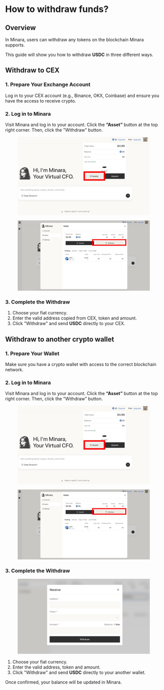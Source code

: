 # How to withdraw funds?

## Overview

In Minara, users can withdraw any tokens on the blockchain Minara supports.

This guide will show you how to withdraw **USDC** in three different ways.

## Withdraw to CEX

### **1. Prepare Your Exchange Account**

Log in to your CEX account (e.g., Binance, OKX, Coinbase) and ensure you have the access to receive crypto.

### **2. Log in to Minara**

Visit Minara and log in to your account. Click the **“Asset”** button at the top right corner. Then, click the "Withdraw" button.&#x20;

<figure><img src="../.gitbook/assets/image (17).png" alt=""><figcaption></figcaption></figure>

<figure><img src="../.gitbook/assets/image (18).png" alt=""><figcaption></figcaption></figure>

### **3. Complete the Withdraw**

1. Choose your fiat currency.
2. Enter the valid address copied from CEX, token and amount.
3. Click "Withdraw" and send **USDC** directly to your CEX.

## Withdraw to another crypto wallet

### **1. Prepare Your Wallet**

Make sure you have a crypto wallet with access to the correct blockchain network.

### **2. Log in to Minara**

Visit Minara and log in to your account. Click the **“Asset”** button at the top right corner. Then, click the "Withdraw" button.&#x20;

<figure><img src="../.gitbook/assets/image (17).png" alt=""><figcaption></figcaption></figure>

<figure><img src="../.gitbook/assets/image (18).png" alt=""><figcaption></figcaption></figure>

### **3. Complete the Withdraw**

<figure><img src="../.gitbook/assets/image (19).png" alt=""><figcaption></figcaption></figure>

1. Choose your fiat currency.
2. Enter the valid address, token and amount.
3. Click "Withdraw" and send **USDC** directly to your another wallet.

Once confirmed, your balance will be updated in Minara.
